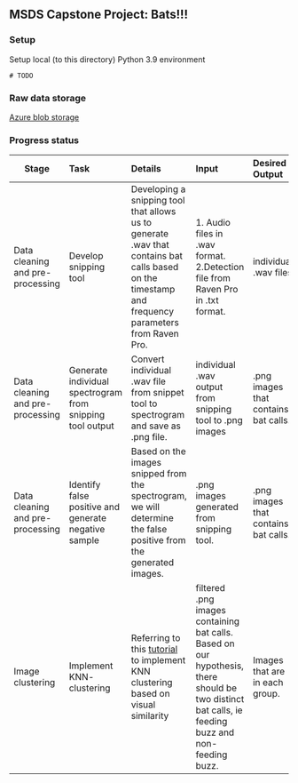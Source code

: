 
## MSDS Capstone Project: Bats!!!

### Setup
Setup local (to this directory) Python 3.9 environment
```
# TODO
```

### Raw data storage
[Azure blob storage](https://portal.azure.com/#view/Microsoft_Azure_Storage/ContainerMenuBlade/~/overview/storageAccountId/%2Fsubscriptions%2F875b6f94-2db7-46a3-8ecc-1dd2549c188d%2FresourceGroups%2FCapstone_project%2Fproviders%2FMicrosoft.Storage%2FstorageAccounts%2Fkirstngcapstone/path/annotated-data/etag/%220x8DAEFA5F2564873%22/defaultEncryptionScope/%24account-encryption-key/denyEncryptionScopeOverride~/false/defaultId//publicAccessVal/Container)

### Progress status

|Stage |Task |Details  |Input |Desired Output |Github Issue |Status |
| --- |:---| :---| :---- |:--- |:---|:---|
|Data cleaning and pre-processing | Develop snipping tool | Developing a snipping tool that allows us to generate .wav  that contains bat calls based on the timestamp and frequency parameters from Raven Pro. | 1. Audio files in .wav format.   2.Detection file from Raven Pro in .txt format. | individual .wav files | https://github.com/uw-echospace/bat-detector-msds/issues/9 | Completed |
|Data cleaning and pre-processing | Generate individual spectrogram from snipping tool output  | Convert individual .wav file from snippet tool to spectrogram and save as .png file. | individual .wav output from snipping tool to .png images | .png images that contains bat calls. | https://github.com/uw-echospace/bat-detector-msds/issues/16 | In progress |
|Data cleaning and pre-processing | Identify false positive and generate negative sample  | Based on the images snipped from the spectrogram, we will determine the false positive from the generated images. | .png images generated from snipping tool. | .png images that contains bat calls. | https://github.com/uw-echospace/bat-detector-msds/issues/5 | Pending upstream |
|Image clustering | Implement KNN- clustering   | Referring to this [tutorial](https://towardsdatascience.com/how-to-cluster-images-based-on-visual-similarity-cd6e7209fe34) to implement KNN clustering based on visual similarity| filtered .png images containing bat calls. Based on our hypothesis, there should be two distinct bat calls, ie feeding buzz and non-feeding buzz. | Images that are in each group. | TBD| Pending upstream |
